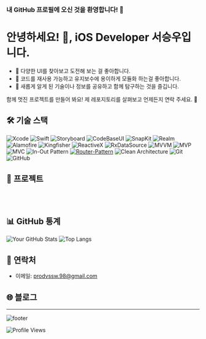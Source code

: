 ### 내 GitHub 프로필에 오신 것을 환영합니다! 👋 
# 안녕하세요! 👋, iOS Developer 서승우입니다.
- 📱 다양한 UI를 찾아보고 도전해 보는 걸 좋아합니다.
- 🚀 코드를 재사용 가능하고 유지보수에 용이하게 모듈화 하는걸 좋아합니다.
- 💭 새롭게 알게 된 기술이나 정보를 공유하고 함께 탐구하는 것을 즐깁니다.

함께 멋진 프로젝트를 만들어 봐요! 제 레포지토리를 살펴보고 언제든지 연락 주세요. 🤝

## 🛠 기술 스택

![Xcode](https://img.shields.io/badge/Xcode-007ACC?style=flat&logo=xcode&logoColor=white)
![Swift](https://img.shields.io/badge/Swift-FA7343?style=flat&logo=swift&logoColor=white)
![Storyboard](https://img.shields.io/badge/Storyboard-orange?style=flat&logo=swift&logoColor=white)
![CodeBaseUI](https://img.shields.io/badge/CodeBase%20UI-green?style=flat&logo=swift&logoColor=white)
![SnapKit](https://img.shields.io/badge/SnapKit-007ACC?style=flat&logo=swift&logoColor=white)
![Realm](https://img.shields.io/badge/Realm-39477F?style=flat&logo=realm&logoColor=white)
![Alamofire](https://img.shields.io/badge/Alamofire-000000?style=flat&logo=swift&logoColor=white)
![Kingfisher](https://img.shields.io/badge/Kingfisher-1A1A1A?style=flat&logo=swift&logoColor=white)
![ReactiveX](https://img.shields.io/badge/ReactiveX-B7178C?style=flat&logo=reactivex&logoColor=white)
![RxDataSource](https://img.shields.io/badge/RxDataSource-8E44AD?style=flat&logo=swift&logoColor=white)
![MVVM](https://img.shields.io/badge/MVVM-008CBA?style=flat)
![MVP](https://img.shields.io/badge/MVP-EC463F?style=flat)
![MVC](https://img.shields.io/badge/MVC-EC463F?style=flat)
![In-Out Pattern](https://img.shields.io/badge/In--Out%20Pattern-008CBA?style=flat)
[![Router-Pattern](https://img.shields.io/badge/Router%20Pattern-blue)](https://your-link-here)
![Clean Architecture](https://img.shields.io/badge/Clean%20Architecture-333333?style=flat)
![Git](https://img.shields.io/badge/Git-F05032?style=flat&logo=git&logoColor=white)
![GitHub](https://img.shields.io/badge/GitHub-lightgrey?style=flat&logo=github)

## 🚀 프로젝트
<!-- 
- [💻 Bupgram]
- [⏱ 하루는 더 이상 24시간이 아니다](https://github.com/Seungwoo-Seo/A-day-is-no-longer-24-hours): 출시 프로젝트
- [🛍 네이숍](https://github.com/Seungwoo-Seo/ShoppingApp/tree/main): 네이버 쇼핑 api를 기반 앱
- [📱 모음](https://github.com/Seungwoo-Seo/ExemplaryRestaurantIB): 모범음식점을 찾아볼 수 있는 앱 -->
<br></br>

## 📊 GitHub 통계

![Your GitHub Stats](https://github-readme-stats.vercel.app/api?username=Seungwoo-Seo&show_icons=true&hide_title=true&hide=contribs,prs&count_private=true&theme=radical)
![Top Langs](https://github-readme-stats.vercel.app/api/top-langs/?username=Seungwoo-Seo&layout=compact)

## 🤝 연락처

- 이메일: prodvssw.98@gmail.com
<!-- - LinkedIn: [LinkedIn 프로필](LinkedIn 프로필 링크) -->

## 🌐 블로그
<!--
- [📝 WWW? iOS](https://westwinwoo.tistory.com/): iOS 개발 관련 글을 공유하고 있습니다.
- [![Blog](https://img.shields.io/website?url=https://your-blog-url.com)](https://westwinwoo.tistory.com/) -->
---
![footer](https://capsule-render.vercel.app/api?type=transparent&text=⭐️%20Thank%20you%20for%20watching%20⭐️&fontAlign=50&stroke=FF0000&animation=blinking&fontColor=d6ace6&fontSize=50)

<!-- ![Hits](https://hits.seeyoufarm.com/api/count/incr/badge.svg?url=https://github.com/Seungwoo-Seo/YourRepository) -->
![Profile Views](https://hits.seeyoufarm.com/api/count/incr/badge.svg?url=https://github.com/Seungwoo-Seo)
